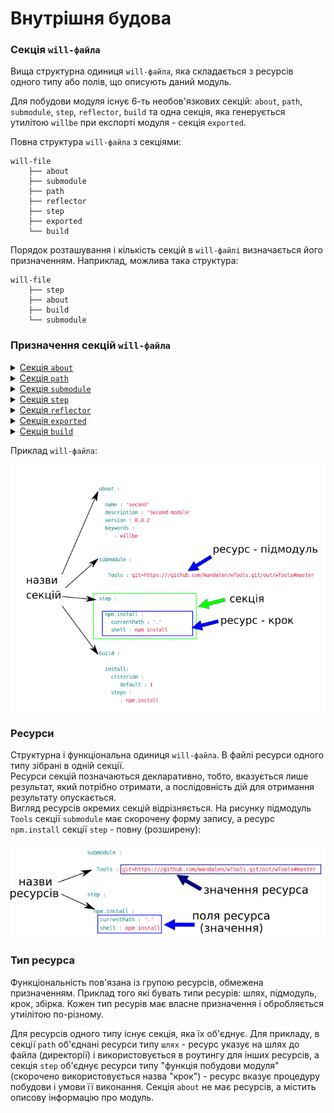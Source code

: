 # Внутрішня будова

### <a name="section"></a> Секція `will-файла`

Вища структурна одиниця <code>will-файла</code>, яка складається з ресурсів одного типу або полів, що описують даний модуль.

Для побудови модуля існує 6-ть необов'язкових секцій: `about`, `path`, `submodule`, `step`, `reflector`, `build` та одна секція, яка генерується утилітою `willbe` при експорті модуля - секція `exported`.   

Повна структура `will-файла` з секціями:  

```
will-file
    ├── about
    ├── submodule
    ├── path
    ├── reflector
    ├── step
    ├── exported
    └── build

```

Порядок розташування і кількість секцій в `will-файлі` визначається його призначенням. Наприклад, можлива така структура:  

```
will-file
    ├── step
    ├── about
    ├── build
    └── submodule

```

### <a name="sections"></a> Призначення секцій `will-файла`

<details>
  <summary><a href="./concept/About.section.md">Секція <code>about</code></a></summary>
  Секція містить описову інформація про модуль
</details>
<details>
  <summary><a href="./concept/Path.section.md">Секція <code>path</code></a></summary>
  Секція представляє карту шляхів модуля для швидкого орієнтування в його файловій структурі
</details>
<details>
  <summary><a href="./concept/Submodule.section.md">Секція <code>submodule</code></a></summary>
  Секції містить інформацію про підмодулі
</details>
<details>
  <summary><a href="./concept/Submodule.section.md">Секція <code>step</code></a></summary>
  Секція містить кроки, які можуть бути застосовані збіркою для побудови модуля
</details>
<details>
  <summary><a href="./concept/Submodule.section.md">Секція <code>reflector</code></a></summary>
  Основними функціями ресурсів секції (рефлекторів) є файлові операції
</details>
<details>
  <summary><a href="./concept/Submodule.section.md">Секція <code>exported</code></a></summary>
  Секція <code>out-will-файла</code>, програмно генерується при експортуванні модуля
</details>
<details>
  <summary><a href="./concept/Submodule.section.md">Секція <code>build</code></a></summary>
  Ресурси секції (збірки) описують послідовність і умови виконання процедур створення модуля
</details>

Приклад `will-файла`:  

![will.file.inner.png](./Images/will.file.inner.png)  

### <a name="resource"></a> Ресурси
Структурна і функціональна одиниця <code>will-файла</code>. В файлі ресурси одного типу зібрані в одній секції.  
Ресурси секцій позначаються декларативно, тобто, вказується лише результат, який потрібно отримати, а послідовність дій для отримання результату опускається.  
Вигляд ресурсів окремих секцій відрізняється. На рисунку підмодуль `Tools` секції `submodule` має скорочену форму запису, а ресурс `npm.install` секції `step` - повну (розширену):

![resource.png](./Images/resource.png)  

### <a name="resource-type"></a> Тип ресурса

Функціональність пов'язана із групою ресурсів, обмежена призначенням. Приклад того які бувать типи ресурів: шлях, підмодуль, крок, збірка. Кожен тип ресурів має власне призначення і обробляється утиілітою по-різному.

Для ресурсів одного типу існує секція, яка їх об'єднує. Для прикладу, в секції `path` об'єднані ресурси типу `шлях` - ресурс указує на шлях до файла (директорії) і використовується в роутингу для інших ресурсів, а секція `step` об'єднує ресурси типу "функція побудови модуля" (скорочено використовується назва "крок") - ресурс вказує процедуру побудови і умови її виконання. Секція `about` не має ресурсів, а містить описову інформацію про модуль.
